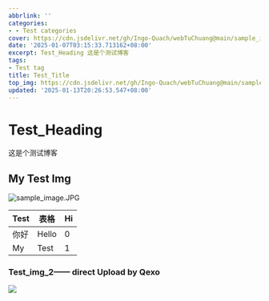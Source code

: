 ```yaml
---
abbrlink: ''
categories:
- - Test categories
cover: https://cdn.jsdelivr.net/gh/Ingo-Quach/webTuChuang@main/sample_image.JPG
date: '2025-01-07T03:15:33.713162+08:00'
excerpt: Test_Heading 这是个测试博客 
tags:
- Test tag
title: Test_Title
top_img: https://cdn.jsdelivr.net/gh/Ingo-Quach/webTuChuang@main/sample_image.JPG
updated: '2025-01-13T20:26:53.547+08:00'
---
```

# Test_Heading

这是个测试博客

## My Test Img

![sample_image.JPG](https://cdn.jsdelivr.net/gh/Ingo-Quach/webTuChuang@main/Qexo/25/1/sample_image_44d6a30bc46568d38873ac945b3dd9ba.JPG)


| Test | 表格  | Hi<br /> |
| ---- | ----- | -------- |
| 你好 | Hello | 0        |
| My   | Test  | 1        |

### Test_img_2—— direct Upload by Qexo

![](https://cdn.jsdelivr.net/gh/Ingo-Quach/webTuChuang@main/Qexo/25/1/Slime_559fff19223c4640892f311c3fd6bc0e.jpeg)
